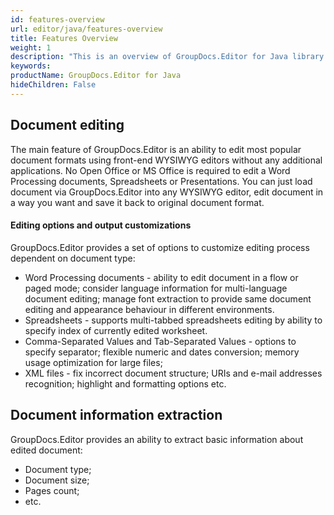 ```yaml
---
id: features-overview
url: editor/java/features-overview
title: Features Overview
weight: 1
description: "This is an overview of GroupDocs.Editor for Java library features and capabilities"
keywords: 
productName: GroupDocs.Editor for Java
hideChildren: False
---
```

## Document editing

The main feature of GroupDocs.Editor is an ability to edit most popular document formats using front-end WYSIWYG editors without any additional applications. No Open Office or MS Office is required to edit a Word Processing documents, Spreadsheets or Presentations. You can just load document via GroupDocs.Editor into any WYSIWYG editor, edit document in a way you want and save it back to original document format.

#### Editing options and output customizations

GroupDocs.Editor provides a set of options to customize editing process dependent on document type:
*   Word Processing documents - ability to edit document in a flow or paged mode; consider language information for multi-language document editing; manage font extraction to provide same document editing and appearance behaviour in different environments.    
*   Spreadsheets - supports multi-tabbed spreadsheets editing by ability to specify index of currently edited worksheet.    
*   Comma-Separated Values and Tab-Separated Values - options to specify separator; flexible numeric and dates conversion; memory usage optimization for large files;    
*   XML files - fix incorrect document structure; URIs and e-mail addresses recognition; highlight and formatting options etc.
    

## Document information extraction

GroupDocs.Editor provides an ability to extract basic information about edited document:
*   Document type;
*   Document size;
*   Pages count;
*   etc.
